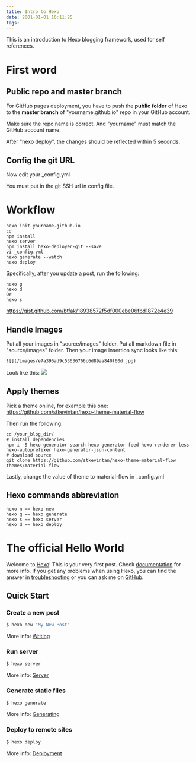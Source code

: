 ```yaml
---
title: Intro to Hexo
date: 2001-01-01 16:11:25
tags:
---
```


This is an introduction to Hexo blogging framework, used for self references.

# First word

## Public repo and master branch

For GitHub pages deployment, you have to push the __public folder__ of Hexo to the __master branch__ of "yourname.github.io" repo in your GitHub account. 

Make sure the repo name is correct. And "yourname" must match the GitHub account name. 

After "hexo deploy", the changes should be reflected within 5 seconds.

## Config the git URL

Now edit your _config.yml

You must put in the git SSH url in config file.

# Workflow

    hexo init yourname.github.io
    cd 
    npm install
    hexo server
    npm install hexo-deployer-git --save
    vi _config.yml
    hexo generate --watch
    hexo deploy

Specifically, after you update a post, run the following:

    hexo g
    hexo d
    Or
    hexo s

https://gist.github.com/btfak/18938572f5df000ebe06fbd1872e4e39

## Handle Images

Put all your images in "source/images" folder. Put all markdown file in "source/images" folder. Then your image insertion sync looks like this:

    ![](/images/e7a396ad9c53636766c6d89aa840f60d.jpg)

Look like this: ![](/images/e7a396ad9c53636766c6d89aa840f60d.jpg)

## Apply themes

Pick a theme online, for example this one: https://github.com/stkevintan/hexo-theme-material-flow

Then run the following:

    cd /your_blog_dir/
    # install dependencies
    npm i -S hexo-generator-search hexo-generator-feed hexo-renderer-less hexo-autoprefixer hexo-generator-json-content
    # download source
    git clone https://github.com/stkevintan/hexo-theme-material-flow themes/material-flow

Lastly, change the value of theme to material-flow in _config.yml

## Hexo commands abbreviation

    hexo n == hexo new
    hexo g == hexo generate
    hexo s == hexo server
    hexo d == hexo deploy

# The official Hello World

Welcome to [Hexo](https://hexo.io/)! This is your very first post. Check [documentation](https://hexo.io/docs/) for more info. If you get any problems when using Hexo, you can find the answer in [troubleshooting](https://hexo.io/docs/troubleshooting.html) or you can ask me on [GitHub](https://github.com/hexojs/hexo/issues).

## Quick Start

### Create a new post

``` bash
$ hexo new "My New Post"
```

More info: [Writing](https://hexo.io/docs/writing.html)

### Run server

``` bash
$ hexo server
```

More info: [Server](https://hexo.io/docs/server.html)

### Generate static files

``` bash
$ hexo generate
```

More info: [Generating](https://hexo.io/docs/generating.html)

### Deploy to remote sites

``` bash
$ hexo deploy
```

More info: [Deployment](https://hexo.io/docs/deployment.html)
